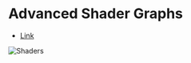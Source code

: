 # Advanced Shader Graphs
 - [Link](https://youtu.be/8wD8l64YrUg)

![Shaders](https://github.com/MasterKiller1239/Advanced-Shader-Graphs/assets/50194718/765f5402-5bb2-4cbf-a5ce-12aa9008f10b)
